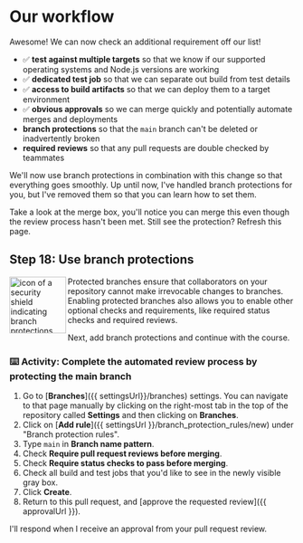 # Our workflow

Awesome! We can now check an additional requirement off our list!

- :white_check_mark: **test against multiple targets** so that we know if our supported operating systems and Node.js versions are working
- :white_check_mark: **dedicated test job** so that we can separate out build from test details
- :white_check_mark: **access to build artifacts** so that we can deploy them to a target environment
- :white_check_mark: **obvious approvals** so we can merge quickly and potentially automate merges and deployments
- **branch protections** so that the `main` branch can't be deleted or inadvertently broken
- **required reviews** so that any pull requests are double checked by teammates

We'll now use branch protections in combination with this change so that everything goes smoothly. Up until now, I've handled branch protections for you, but I've removed them so that you can learn how to set them. 

Take a look at the merge box, you'll notice you can merge this even though the review process hasn't been met. Still see the protection? Refresh this page.

## Step 18: Use branch protections

<img alt="icon of a security shield indicating branch protections" align="left" width="100" height="100" src="https://user-images.githubusercontent.com/6351798/88594106-ddadb800-d01d-11ea-9ec9-fca55c0c69e2.png">

Protected branches ensure that collaborators on your repository cannot make irrevocable changes to branches. Enabling protected branches also allows you to enable other optional checks and requirements, like required status checks and required reviews.

Next, add branch protections and continue with the course.

### :keyboard: Activity: Complete the automated review process by protecting the main branch

1. Go to [**Branches**]({{ settingsUrl}}/branches) settings. You can navigate to that page manually by clicking on the right-most tab in the top of the repository called **Settings** and then clicking on **Branches**.
2. Click on [**Add rule**]({{ settingsUrl }}/branch_protection_rules/new) under "Branch protection rules".
3. Type `main` in **Branch name pattern**.
4. Check **Require pull request reviews before merging**.
5. Check **Require status checks to pass before merging**.
6. Check all build and test jobs that you'd like to see in the newly visible gray box.  
7. Click **Create**.
8. Return to this pull request, and [approve the requested review]({{ approvalUrl }}).

I'll respond when I receive an approval from your pull request review. 
